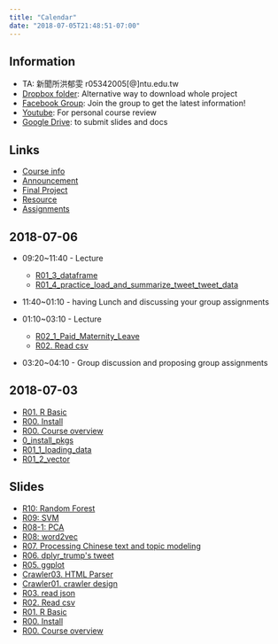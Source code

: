 ```yaml
---
title: "Calendar"
date: "2018-07-05T21:48:51-07:00"
---
```

## Information

* TA: 新聞所洪郁雯 r05342005[@]ntu.edu.tw
* [Dropbox folder](https://www.dropbox.com/sh/w6y20aghioxbahv/AAAJFxtDJKSp98palnRuPMX7a?dl=0): Alternative way to download whole project
* [Facebook Group](https://www.facebook.com/groups/RSummer2018/): Join the group to get the latest information!
* [Youtube](https://www.youtube.com/playlist?list=PLK0n8HKZQ_VfJcqBGlcAc0IKoY00mdF1B): For personal course review
* [Google Drive](): to submit slides and docs


## Links
* [Course info](info.md)
* [Announcement](announcement.md)
* [Final Project](finalproject.md)
* [Resource](resource.md)
* [Assignments](assignments.md)


## 2018-07-06
* 09:20~11:40 - Lecture
    * [R01_3_dataframe](html/R01_3_dataframe.html)
    * [R01_4_practice_load_and_summarize_tweet_tweet_data](html/R01_4_practice_load_and_summarize_tweet_tweet_data.html)
* 11:40~01:10 - having Lunch and discussing your group assignments 
* 01:10~03:10 - Lecture
    * [R02_1_Paid_Maternity_Leave](html/R02_1_Paid_Maternity_Leave.html)
    * [R02. Read csv](https://docs.google.com/presentation/d/e/2PACX-1vTFRVkwdscR3QNdVD6Q8JEKshlORtgdP_DUq19HPjbO6_8nN3ADTEtxuOr_Z28t3HKGdf9_m3icULpO/pub?start=false&loop=false&delayms=3000)

* 03:20~04:10 - Group discussion and proposing group assignments


## 2018-07-03
* [R01. R Basic](https://docs.google.com/presentation/d/e/2PACX-1vRjb_W1Vo9-zD9F4FmWOiB6K4ezkF6W64OKcX7bZD6ordKvOT-6LFoGi0le-HzT2ABKudDNhr_qKt2x/pub?start=false&loop=false&delayms=3000&slide=id.g2074c710b4_0_293)
* [R00. Install](https://docs.google.com/presentation/d/e/2PACX-1vSNj-P2-8cJptSy-eRMKXs4eSNgLgeaCHiF22THEDkmijIXaqFA8U67T3Lp-iR0ibXssD-NHUq5DEG2/pub?start=false&loop=false&delayms=3000)
* [R00. Course overview](https://docs.google.com/presentation/d/e/2PACX-1vTSSfrUAnwy-mlcA7I3YBj1NeCTZY6z8b--cuyOqtg-p7-GbMmF11JejhGb6sOoogBbaSKMxpYSLcem/pub?start=false&loop=false&delayms=3000)
* [0_install_pkgs](html/0_install_pkgs.html)
* [R01_1_loading_data](html/R01_1_loading_data.html)
* [R01_2_vector](html/R01_2_vector.html)


## Slides

* [R10: Random Forest](https://docs.google.com/presentation/d/e/2PACX-1vQRPmt4H5Pdys7pu7-SvNu7Y5p08OrINCJx-WFEm5PI2OM5k--pwNUUGjNxmGthpE2c66fzyP9Ms9ve/pub?start=false&loop=false&delayms=3000)
* [R09: SVM](https://docs.google.com/presentation/d/e/2PACX-1vRVudHBYlfrtXZDu7zIdbde3_dB3gIXrl6S0lMSARfRfA__m0TPL-AmQvVMdEIE6BqU6dLgQWJ-QYwP/pub?start=false&loop=false&delayms=3000)
* [R08-1: PCA](https://docs.google.com/presentation/d/e/2PACX-1vRhbsGGw0xYHisqd9IxqiOJ7iDYic0WjipPEwlI3J8LkaBYokP20oyOlKiGE7lyXBCAhBnBL4harpmV/pub?start=false&loop=false&delayms=3000)
* [R08: word2vec](https://docs.google.com/presentation/d/e/2PACX-1vSaDbagemtALMf0F5CJViNvLUI7U7cGJtelziV5IdKOridKI28DQ85sWWpVa1Y_1G3vH0bkKMAzW-XZ/pub?start=false&loop=false&delayms=3000)
* [R07. Processing Chinese text and topic modeling](https://docs.google.com/presentation/d/e/2PACX-1vRTSSO_8JuLTK_1OyM9eDrogA-K2fhXQwlKxh1PpRvNavkurCCcKBNftv9MpKGYM6EDXtNnqZvPDdKy/pub?start=false&loop=false&delayms=3000)
* [R06. dplyr_trump's tweet](https://docs.google.com/presentation/d/e/2PACX-1vRNLWSWiTePNA5tmAhFcbkFWEzfa0LFiG0FENhalVpxz2lG2Z1lZ8pJHacaKHWpnC1SYhR-qxQOnKb7/pub?start=false&loop=false&delayms=3000)
* [R05. ggplot](https://docs.google.com/presentation/d/e/2PACX-1vR0MIoaDm9YaEvop3wYAYHnr5O-kCPtK2AlS9QR8zpgeoCBQCfJ39q55VrK4RvM_UJg18JDQa1I_pgJ/pub?start=false&loop=false&delayms=3000)
* [Crawler03. HTML Parser](https://docs.google.com/presentation/d/e/2PACX-1vSGeNG6BcEUNjhZjqo1obJ9bijuMjKJ0WhEva29-AuishNv779rSC0nDShfkR5HcWp4EdlRUBaaiG0M/pub?start=false&loop=false&delayms=3000)
* [Crawler01. crawler design](https://docs.google.com/presentation/d/e/2PACX-1vRW84XoB5sFRT1Eg-GrK4smX23qoNkFffz_h8oRU4AIvJAgrrxBn8059_0UeHv_pFBks_Z37vNbLGai/pub?start=false&loop=false&delayms=3000)
* [R03. read json](https://docs.google.com/presentation/d/e/2PACX-1vSHPm_O02O1BQotytOXuL6GV4crFSt90Y3Q5AzJ_Od0_ay7WBZT-Wh8Erll-3EbbbsUmaj5LyqhkWek/pub?start=false&loop=false&delayms=3000)
* [R02. Read csv](https://docs.google.com/presentation/d/e/2PACX-1vTFRVkwdscR3QNdVD6Q8JEKshlORtgdP_DUq19HPjbO6_8nN3ADTEtxuOr_Z28t3HKGdf9_m3icULpO/pub?start=false&loop=false&delayms=3000)
* [R01. R Basic](https://docs.google.com/presentation/d/e/2PACX-1vRjb_W1Vo9-zD9F4FmWOiB6K4ezkF6W64OKcX7bZD6ordKvOT-6LFoGi0le-HzT2ABKudDNhr_qKt2x/pub?start=false&loop=false&delayms=3000&slide=id.g2074c710b4_0_293)
* [R00. Install](https://docs.google.com/presentation/d/e/2PACX-1vSNj-P2-8cJptSy-eRMKXs4eSNgLgeaCHiF22THEDkmijIXaqFA8U67T3Lp-iR0ibXssD-NHUq5DEG2/pub?start=false&loop=false&delayms=3000)
* [R00. Course overview](https://docs.google.com/presentation/d/e/2PACX-1vTSSfrUAnwy-mlcA7I3YBj1NeCTZY6z8b--cuyOqtg-p7-GbMmF11JejhGb6sOoogBbaSKMxpYSLcem/pub?start=false&loop=false&delayms=3000)

